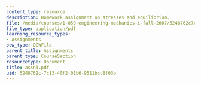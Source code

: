 ```yaml
---
content_type: resource
description: Homework assignment on stresses and equilibrium.
file: /media/courses/1-050-engineering-mechanics-i-fall-2007/5248762c7c1340f201b69511bcc8f03b_assn3.pdf
file_type: application/pdf
learning_resource_types:
- Assignments
ocw_type: OCWFile
parent_title: Assignments
parent_type: CourseSection
resourcetype: Document
title: assn3.pdf
uid: 5248762c-7c13-40f2-01b6-9511bcc8f03b
---
```

